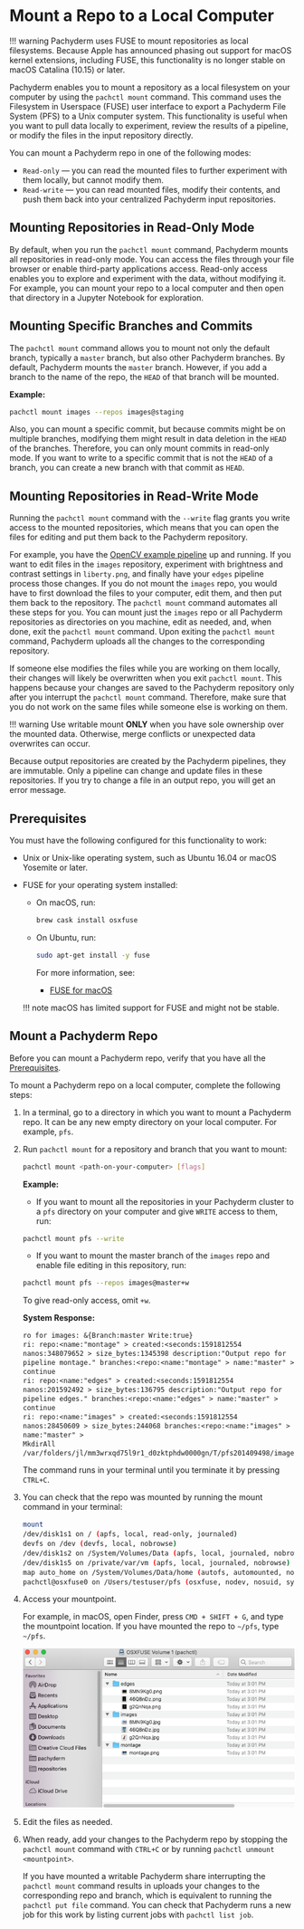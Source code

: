 # Mount a Repo to a Local Computer

!!! warning
    Pachyderm uses FUSE to mount repositories as local filesystems.
    Because Apple has announced phasing out support for macOS
    kernel extensions, including FUSE, this functionality is no
    longer stable on macOS Catalina (10.15) or later.

Pachyderm enables you to mount a repository
as a local filesystem on your computer by using the
`pachctl mount` command. This command
uses the Filesystem in Userspace (FUSE) user interface to export a Pachyderm
File System (PFS) to a Unix computer system.
This functionality is useful when you want to pull data locally to experiment,
review the results of a pipeline, or modify the files
in the input repository directly.

You can mount a Pachyderm repo in one of the following modes:

* `Read-only` — you can read the mounted files to further experiment with them
locally, but cannot modify them.
* `Read-write` — you can read mounted files, modify their contents, and
push them back into your centralized Pachyderm input repositories.

## Mounting Repositories in Read-Only Mode

By default, when you run the `pachctl mount` command, Pachyderm mounts
all repositories in read-only mode. You can access the
files through your file browser or enable third-party applications
access. Read-only access enables you to explore and experiment with
the data, without modifying it. For example, you can mount your
repo to a local computer and then open that directory in a Jupyter
Notebook for exploration. 

## Mounting Specific Branches and Commits

The `pachctl mount` command allows you to mount not only the default
branch, typically a `master` branch, but also other Pachyderm
branches. By default, Pachyderm mounts the `master` branch. However,
if you add a branch to the name of the repo, the `HEAD` of that branch
will be mounted.

**Example:**

```bash
pachctl mount images --repos images@staging
```

Also, you can mount a specific commit, but because commits
might be on multiple branches, modifying them might result in data deletion
in the `HEAD` of the branches. Therefore, you can only mount commits in
read-only mode. If you want to write to a specific commit that is not
the `HEAD` of a branch, you can create a new branch with that commit as `HEAD`.

## Mounting Repositories in Read-Write Mode

Running the `pachctl mount` command with the `--write` flag grants you
write access to the mounted repositories, which means that you can
open the files for editing and put them back to the Pachyderm
repository. 

For example, you have the [OpenCV example pipeline](../../../getting_started/beginner_tutorial/#image-processing-with-opencv)
up and running. If you want to edit files in the `images`
repository, experiment with brightness and contrast
settings in `liberty.png`, and finally have your `edges`
pipeline process those changes.
If you do not mount the `images` repo, you would have to
first download the files to your computer, edit them,
and then put them back to the repository. The `pachctl mount`
command automates all these steps for you. You can mount just the
`images` repo or all Pachyderm repositories as directories
on you machine, edit as needed, and, when done,
exit the `pachctl mount` command. Upon exiting the `pachctl mount`
command, Pachyderm uploads all the changes to the corresponding
repository.

If someone else modifies the files while you are working on them
locally, their changes will likely be overwritten when you exit
`pachctl mount`. This happens because your changes are saved to
the Pachyderm repository only after you interrupt the `pachctl mount`
command. Therefore, make sure that you do not work on the
same files while someone else is working on them.

!!! warning
    Use writable mount **ONLY** when you have sole ownership
    over the mounted data. Otherwise, merge conflicts or
    unexpected data overwrites can occur.

Because output repositories are created by the Pachyderm
pipelines, they are immutable. Only a pipeline
can change and update files in these repositories. If you try to change
a file in an output repo, you will get an error message.

## Prerequisites

You must have the following configured for this functionality to work:

* Unix or Unix-like operating system, such as Ubuntu 16.04 or macOS
Yosemite or later.
* FUSE for your operating system installed:

  * On macOS, run:

    ```bash
    brew cask install osxfuse
    ```

  * On Ubuntu, run:

    ```bash
    sudo apt-get install -y fuse
    ```

    For more information, see:

    * [FUSE for macOS](https://osxfuse.github.io/)

  !!! note
      macOS has limited support for FUSE and might not be stable.

## Mount a Pachyderm Repo

Before you can mount a Pachyderm repo, verify that you have all the
[Prerequisites](#prerequisites).

To mount a Pachyderm repo on a local computer, complete the following
steps:

1. In a terminal, go to a directory in which you want to mount a
Pachyderm repo. It can be any new empty directory on your local computer.
For example, `pfs`.

1. Run `pachctl mount` for a repository and branch that you want to mount:

   ```bash
   pachctl mount <path-on-your-computer> [flags]
   ```

   **Example:**

   * If you want to mount all the repositories in your Pachyderm cluster 
   to a `pfs` directory on your computer and give `WRITE` access to them, run:

   ```bash
   pachctl mount pfs --write
   ```

   * If you want to mount the master branch of the `images` repo
   and enable file editing in this repository, run:

   ```bash
   pachctl mount pfs --repos images@master+w
   ```

   To give read-only access, omit `+w`.

   **System Response:**

   ```
   ro for images: &{Branch:master Write:true}
   ri: repo:<name:"montage" > created:<seconds:1591812554 nanos:348079652 > size_bytes:1345398 description:"Output repo for pipeline montage." branches:<repo:<name:"montage" > name:"master" >
   continue
   ri: repo:<name:"edges" > created:<seconds:1591812554 nanos:201592492 > size_bytes:136795 description:"Output repo for pipeline edges." branches:<repo:<name:"edges" > name:"master" >
   continue
   ri: repo:<name:"images" > created:<seconds:1591812554 nanos:28450609 > size_bytes:244068 branches:<repo:<name:"images" > name:"master" >
   MkdirAll /var/folders/jl/mm3wrxqd75l9r1_d0zktphdw0000gn/T/pfs201409498/images
   ```

   The command runs in your terminal until you terminate it
   by pressing `CTRL+C`.

1. You can check that the repo was mounted by running the mount command
in your terminal:

   ```bash hl_lines="7"
   mount
   /dev/disk1s1 on / (apfs, local, read-only, journaled)
   devfs on /dev (devfs, local, nobrowse)
   /dev/disk1s2 on /System/Volumes/Data (apfs, local, journaled, nobrowse)
   /dev/disk1s5 on /private/var/vm (apfs, local, journaled, nobrowse)
   map auto_home on /System/Volumes/Data/home (autofs, automounted, nobrowse)
   pachctl@osxfuse0 on /Users/testuser/pfs (osxfuse, nodev, nosuid, synchronous, mounted by testuser)
   ```

1. Access your mountpoint.

   For example, in macOS, open Finder, press
   `CMD + SHIFT + G`, and type the mountpoint location. If you have mounted
   the repo to `~/pfs`, type `~/pfs`.

   ![finder-repo-mount](../../assets/images/s_finder_repo_mount.png)

1. Edit the files as needed.
1. When ready, add your changes to the Pachyderm repo by stopping
the `pachctl mount` command with `CTRL+C` or by running `pachctl unmount
<mountpoint>`.

   If you have mounted a writable Pachyderm share interrupting the
   `pachctl mount` command results in uploads
   your changes to the corresponding repo and branch, which is equivalent
   to running the `pachctl put file` command. You can check that
   Pachyderm runs a new job for this work by listing current jobs with
   `pachctl list job`.
